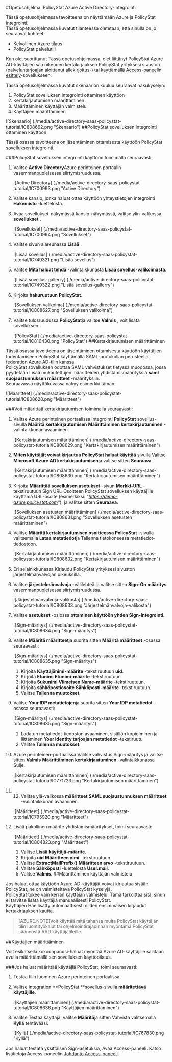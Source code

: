 <properties 
    pageTitle="Opetusohjelma: Azure Active Directory-integrointi PolicyStat | Microsoft Azure" 
    description="Opettele käyttämään PolicyStat Azure Active Directory-hakemistosta käyttöön kertakirjautumisen, automaattinen valmistelu ja lisää!" 
    services="active-directory" 
    authors="jeevansd"  
    documentationCenter="na" 
    manager="femila"/>
<tags 
    ms.service="active-directory" 
    ms.devlang="na" 
    ms.topic="article" 
    ms.tgt_pltfrm="na" 
    ms.workload="identity" 
    ms.date="09/26/2016" 
    ms.author="jeedes" />

#<a name="tutorial-azure-active-directory-integration-with-policystat"></a>Opetusohjelma: PolicyStat Azure Active Directory-integrointi
  
Tässä opetusohjelmassa tavoitteena on näyttämään Azure ja PolicyStat integrointi.  
Tässä opetusohjelmassa kuvatut tilanteessa oletetaan, että sinulla on jo seuraavat kohteet:

-   Kelvollinen Azure tilaus
-   PolicyStat palvelutili
  
Kun olet suorittanut Tässä opetusohjelmassa, olet liittänyt PolicyStat Azure AD-käyttäjien saa oikeuden kertakirjauksen PolicyStat yrityksesi sivuston (palveluntarjoajan aloittanut allekirjoitus-) tai käyttämällä [Access-paneelin esittely](active-directory-saas-access-panel-introduction.md)-sovellukseen.
  
Tässä opetusohjelmassa kuvatut skenaarion kuuluu seuraavat hakukyselyn:

1.  PolicyStat sovelluksen integrointi ottaminen käyttöön
2.  Kertakirjautumisen määrittäminen
3.  Määrittäminen käyttäjän valmistelu
4.  Käyttäjien määrittäminen

![Skenaario] (./media/active-directory-saas-policystat-tutorial/IC808662.png "Skenaario")
##<a name="enabling-the-application-integration-for-policystat"></a>PolicyStat sovelluksen integrointi ottaminen käyttöön
  
Tässä osassa tavoitteena on jäsentäminen ottamisesta käyttöön PolicyStat sovelluksen integrointi.

###<a name="to-enable-the-application-integration-for-policystat-perform-the-following-steps"></a>PolicyStat sovelluksen integrointi käyttöön toimimalla seuraavasti:

1.  Valitse **Active Directory**Azure perinteinen portaalin vasemmanpuoleisessa siirtymisruudussa.

    ![Active Directory] (./media/active-directory-saas-policystat-tutorial/IC700993.png "Active Directory")

2.  Valitse kansio, jonka haluat ottaa käyttöön yhteystietojen integrointi **Hakemisto** -luettelosta.

3.  Avaa sovellukset-näkymässä kansio-näkymässä, valitse ylin-valikossa **sovellukset** .

    ![Sovellukset] (./media/active-directory-saas-policystat-tutorial/IC700994.png "Sovellukset")

4.  Valitse sivun alareunassa **Lisää** .

    ![Lisää sovellus] (./media/active-directory-saas-policystat-tutorial/IC749321.png "Lisää sovellus")

5.  Valitse **Mitä haluat tehdä** -valintaikkunasta **Lisää sovellus-valikoimasta**.

    ![Lisää sovellus-gallerry] (./media/active-directory-saas-policystat-tutorial/IC749322.png "Lisää sovellus-gallerry")

6.  Kirjoita **hakuruutuun** **PolicyStat**.

    ![Sovelluksen valikoima] (./media/active-directory-saas-policystat-tutorial/IC808627.png "Sovelluksen valikoima")

7.  Valitse tulosruudussa **PolicyStat**ja valitse **Valmis** , voit lisätä sovelluksen.

    ![PolicyStat] (./media/active-directory-saas-policystat-tutorial/IC810430.png "PolicyStat")
##<a name="configuring-single-sign-on"></a>Kertakirjautumisen määrittäminen
  
Tässä osassa tavoitteena on jäsentäminen ottamisesta käyttöön käyttäjien todentamiseen PolicyStat käyttämällä SAML-protokollan perusteella federation Azure AD-tilin kanssa.  
PolicyStat sovelluksen odottaa SAML vahvistukset tietyssä muodossa, jossa pyydetään Lisää mukautettujen määritteiden yhdistämismäärityksiä **saml suojaustunnuksen määritteet** -määrityksiin.  
Seuraavassa näyttökuvassa näkyy esimerkki tämän.

![Määritteet] (./media/active-directory-saas-policystat-tutorial/IC808628.png "Määritteet")

###<a name="to-configure-single-sign-on-perform-the-following-steps"></a>Voit määrittää kertakirjautumisen toimimalla seuraavasti:

1.  Valitse Azure perinteinen portaalissa integrointi **PolicyStat** sovellus-sivulla **Määritä kertakirjautumisen** **Määrittäminen kertakirjautuminen** -valintaikkunan avaaminen.

    ![Kertakirjautumisen määrittäminen] (./media/active-directory-saas-policystat-tutorial/IC808629.png "Kertakirjautumisen määrittäminen")

2.  **Miten käyttäjät voivat kirjautua PolicyStat haluat käyttää** sivulla Valitse **Microsoft Azure AD kertakirjautumisen**ja valitse sitten **Seuraava**.

    ![Kertakirjautumisen määrittäminen] (./media/active-directory-saas-policystat-tutorial/IC808630.png "Kertakirjautumisen määrittäminen")

3.  Kirjoita **Määrittää sovelluksen asetukset** -sivun **Merkki-URL** -tekstiruutuun Sign URL-Osoitteen PolicyStat sovelluksen käyttäjille käyttämä URL-osoite (esimerkiksi: *"https://demo-azure.policystat.com"*), ja valitse sitten **Seuraava**.

    ![Sovelluksen asetusten määrittäminen] (./media/active-directory-saas-policystat-tutorial/IC808631.png "Sovelluksen asetusten määrittäminen")

4.  Valitse **Määritä kertakirjautumisen osoitteessa PolicyStat** -sivulla valitsemalla **Lataa metatiedot**ja Tallenna tietokoneessa metatiedot-tiedostoon.

    ![Kertakirjautumisen määrittäminen] (./media/active-directory-saas-policystat-tutorial/IC808632.png "Kertakirjautumisen määrittäminen")

5.  Eri selainikkunassa Kirjaudu PolicyStat yrityksesi sivuston järjestelmänvalvojan oikeuksilla.

6.  Valitse **järjestelmänvalvoja** -välilehteä ja valitse sitten **Sign-On määritys** vasemmanpuoleisessa siirtymisruudussa.

    ![Järjestelmänvalvoja-valikosta] (./media/active-directory-saas-policystat-tutorial/IC808633.png "Järjestelmänvalvoja-valikosta")

7.  Valitse **asetukset** -osiossa **ottaminen käyttöön yhden Sign-integrointi**.

    ![Sign-määritys] (./media/active-directory-saas-policystat-tutorial/IC808634.png "Sign-määritys")

8.  Valitse **Määritä määritteet**ja suorita sitten **Määritä määritteet** -osassa seuraavasti:

    ![Sign-määritys] (./media/active-directory-saas-policystat-tutorial/IC808635.png "Sign-määritys")

    1.  Kirjoita **Käyttäjänimi-määrite** -tekstiruutuun **uid**.
    2.  Kirjoita **Etunimi** **Etunimi-määrite** -tekstiruutuun.
    3.  Kirjoita **Sukunimi** **Viimeisen Name-määrite** -tekstiruutuun.
    4.  Kirjoita **sähköpostiosoite** **Sähköposti-määrite** -tekstiruutuun.
    5.  Valitse **Tallenna muutokset**.

9.  Valitse **Your IDP metatietojen**ja suorita sitten **Your IDP metatiedot** -osassa seuraavasti:

    ![Sign-määritys] (./media/active-directory-saas-policystat-tutorial/IC808635.png "Sign-määritys")

    1.  Ladatun metatiedot-tiedoston avaaminen, sisällön kopioiminen ja liittäminen **Your Identity tarjoajan metatiedot** -tekstiruutu
    2.  Valitse **Tallenna muutokset**.

10. Azure perinteinen-portaalissa Valitse vahvistus Sign-määritys ja valitse sitten **Valmis** **Määrittäminen kertakirjautuminen** -valintaikkunassa Sulje.

    ![Kertakirjautumisen määrittäminen] (./media/active-directory-saas-policystat-tutorial/IC771723.png "Kertakirjautumisen määrittäminen")

11. 12. Valitse ylä-valikossa **määritteet** **SAML suojaustunnuksen määritteet** -valintaikkunan avaaminen.

    ![Määritteet] (./media/active-directory-saas-policystat-tutorial/IC795920.png "Määritteet")

13. Lisää pakollinen määrite yhdistämismääritykset, toimi seuraavasti:

    ![Määritteet] (./media/active-directory-saas-policystat-tutorial/IC804823.png "Määritteet")

    1.  Valitse **Lisää käyttäjä-määrite**.
    2.  Kirjoita **uid** **Määritteen nimi** -tekstiruutuun.
    3.  Valitse **ExtractMailPrefix()** **Määritteen arvo** -tekstiruutuun.
    4.  Valitse **Sähköposti** -luettelosta **User.mail**.
    5.  Valitse **Valmis**.
##<a name="configuring-user-provisioning"></a>Määrittäminen käyttäjän valmistelu
  
Jos haluat ottaa käyttöön Azure AD-käyttäjät voivat kirjautua sisään PolicyStat, ne on valmisteltava PolicyStat kyselyjä.  
PolicyStat tukee vain kerran käyttäjän valmistelu. Tämä tarkoittaa sitä, sinun ei tarvitse lisätä käyttäjiä manuaalisesti PolicyStat.  
Käyttäjien Hae lisätty automaattisesti niiden ensimmäisen kirjaudut kertakirjauksen kautta.

>[AZURE.NOTE]Voit käyttää mitä tahansa muita PolicyStat käyttäjän tilin luontityökalut tai ohjelmointirajapinnan myöntämä PolicyStat säännöstä AAD käyttäjätileille.

##<a name="assigning-users"></a>Käyttäjien määrittäminen
  
Voit esikatsella kokoonpanosi-haluat myöntää Azure AD-käyttäjille sallitaan avulla määrittämällä sen sovelluksen käyttöoikeus.

###<a name="to-assign-users-to-policystat-perform-the-following-steps"></a>Jos haluat määrittää käyttäjiä PolicyStat, toimi seuraavasti:

1.  Testaa tilin luominen Azure perinteinen portaalissa.

2.  Valitse integration **PolicyStat **sovellus-sivulla **määritettävä käyttäjille**.

    ![Käyttäjien määrittäminen] (./media/active-directory-saas-policystat-tutorial/IC808636.png "Käyttäjien määrittäminen")

3.  Valitse Testaa käyttäjä, valitse **Määritä**ja sitten Vahvista valitsemalla **Kyllä** tehtävääsi.

    ![Kyllä] (./media/active-directory-saas-policystat-tutorial/IC767830.png "Kyllä")
  
Jos haluat testata yksittäisen Sign-asetuksia, Avaa Access-paneeli. Katso lisätietoja Access-paneelin [Johdanto Access-paneeli](active-directory-saas-access-panel-introduction.md).